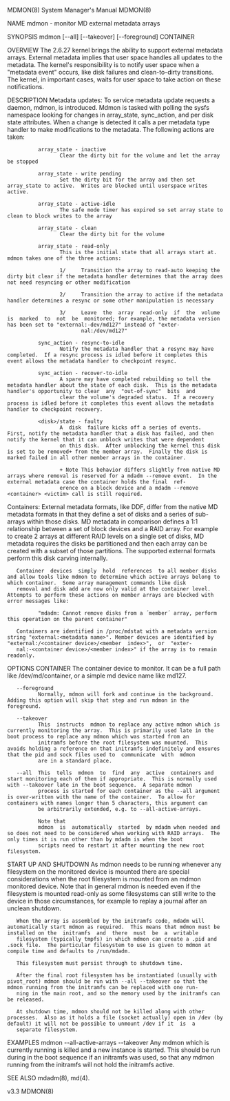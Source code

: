 MDMON(8)                                                                                 System Manager's Manual                                                                                 MDMON(8)

NAME
       mdmon - monitor MD external metadata arrays

SYNOPSIS
       mdmon [--all] [--takeover] [--foreground] CONTAINER

OVERVIEW
       The  2.6.27  kernel  brings  the  ability  to support external metadata arrays.  External metadata implies that user space handles all updates to the metadata.  The kernel's responsibility is to
       notify user space when a "metadata event" occurs, like disk failures and clean-to-dirty transitions.  The kernel, in important cases, waits for user space to take action on these notifications.

DESCRIPTION
   Metadata updates:
       To service metadata update requests a daemon, mdmon, is introduced.  Mdmon is tasked with polling the sysfs namespace looking  for  changes  in  array_state,  sync_action,  and  per  disk  state
       attributes.  When a change is detected it calls a per metadata type handler to make modifications to the metadata.  The following actions are taken:

              array_state - inactive
                     Clear the dirty bit for the volume and let the array be stopped

              array_state - write pending
                     Set the dirty bit for the array and then set array_state to active.  Writes are blocked until userspace writes active.

              array_state - active-idle
                     The safe mode timer has expired so set array state to clean to block writes to the array

              array_state - clean
                     Clear the dirty bit for the volume

              array_state - read-only
                     This is the initial state that all arrays start at.  mdmon takes one of the three actions:

                     1/     Transition the array to read-auto keeping the dirty bit clear if the metadata handler determines that the array does not need resyncing or other modification

                     2/     Transition the array to active if the metadata handler determines a resync or some other manipulation is necessary

                     3/     Leave  the  array  read-only  if  the  volume  is  marked  to  not  be  monitored; for example, the metadata version has been set to "external:-dev/md127" instead of "exter‐
                            nal:/dev/md127"

              sync_action - resync-to-idle
                     Notify the metadata handler that a resync may have completed.  If a resync process is idled before it completes this event allows the metadata handler to checkpoint resync.

              sync_action - recover-to-idle
                     A spare may have completed rebuilding so tell the metadata handler about the state of each disk.  This is the metadata handler's opportunity to clear  any  "out-of-sync"  bits  and
                     clear the volume's degraded status.  If a recovery process is idled before it completes this event allows the metadata handler to checkpoint recovery.

              <disk>/state - faulty
                     A  disk  failure kicks off a series of events.  First, notify the metadata handler that a disk has failed, and then notify the kernel that it can unblock writes that were dependent
                     on this disk.  After unblocking the kernel this disk is set to be removed+ from the member array.  Finally the disk is marked failed in all other member arrays in the container.

                     + Note This behavior differs slightly from native MD arrays where removal is reserved for a mdadm --remove event.  In the external metadata case the container holds the final  ref‐
                     erence on a block device and a mdadm --remove <container> <victim> call is still required.

   Containers:
       External  metadata  formats,  like  DDF,  differ  from the native MD metadata formats in that they define a set of disks and a series of sub-arrays within those disks.  MD metadata in comparison
       defines a 1:1 relationship between a set of block devices and a RAID array.  For example to create 2 arrays at different RAID levels on a single set of disks, MD metadata requires the  disks  be
       partitioned and then each array can be created with a subset of those partitions.  The supported external formats perform this disk carving internally.

       Container  devices  simply  hold  references  to all member disks and allow tools like mdmon to determine which active arrays belong to which container.  Some array management commands like disk
       removal and disk add are now only valid at the container level.  Attempts to perform these actions on member arrays are blocked with error messages like:

              "mdadm: Cannot remove disks from a ´member´ array, perform this operation on the parent container"

       Containers are identified in /proc/mdstat with a metadata version string "external:<metadata name>". Member devices are identified by "external:/<container device>/<member  index>",  or  "exter‐
       nal:-<container device>/<member index>" if the array is to remain readonly.

OPTIONS
       CONTAINER
              The container device to monitor.  It can be a full path like /dev/md/container, or a simple md device name like md127.

       --foreground
              Normally, mdmon will fork and continue in the background.  Adding this option will skip that step and run mdmon in the foreground.

       --takeover
              This  instructs  mdmon to replace any active mdmon which is currently monitoring the array.  This is primarily used late in the boot process to replace any mdmon which was started from an
              initramfs before the root filesystem was mounted.  This avoids holding a reference on that initramfs indefinitely and ensures that the pid and sock files used to  communicate  with  mdmon
              are in a standard place.

       --all  This  tells  mdmon  to  find  any  active  containers and start monitoring each of them if appropriate.  This is normally used with --takeover late in the boot sequence.  A separate mdmon
              process is started for each container as the --all argument is over-written with the name of the container.  To allow for containers with names longer than 5 characters, this argument can
              be arbitrarily extended, e.g. to --all-active-arrays.

              Note that
              mdmon  is  automatically  started  by mdadm when needed and so does not need to be considered when working with RAID arrays.  The only times it is run other than by mdadm is when the boot
              scripts need to restart it after mounting the new root filesystem.

START UP AND SHUTDOWN
       As mdmon needs to be running whenever any filesystem on the monitored device is mounted there are special considerations when the root filesystem is mounted from an mdmon monitored device.  Note
       that  in  general  mdmon  is needed even if the filesystem is mounted read-only as some filesystems can still write to the device in those circumstances, for example to replay a journal after an
       unclean shutdown.

       When the array is assembled by the initramfs code, mdadm will automatically start mdmon as required.  This means that mdmon must be installed on the  initramfs  and  there  must  be  a  writable
       filesystem (typically tmpfs) in which mdmon can create a .pid and .sock file.  The particular filesystem to use is given to mdmon at compile time and defaults to /run/mdadm.

       This filesystem must persist through to shutdown time.

       After the final root filesystem has be instantiated (usually with pivot_root) mdmon should be run with --all --takeover so that the mdmon running from the initramfs can be replaced with one run‐
       ning in the main root, and so the memory used by the initramfs can be released.

       At shutdown time, mdmon should not be killed along with other processes.  Also as it holds a file (socket actually) open in /dev (by default) it will not be possible to unmount /dev if it  is  a
       separate filesystem.

EXAMPLES
         mdmon --all-active-arrays --takeover
       Any  mdmon  which  is  currently  running  is  killed  and a new instance is started.  This should be run during in the boot sequence if an initramfs was used, so that any mdmon running from the
       initramfs will not hold the initramfs active.

SEE ALSO
       mdadm(8), md(4).

v3.3                                                                                                                                                                                             MDMON(8)
